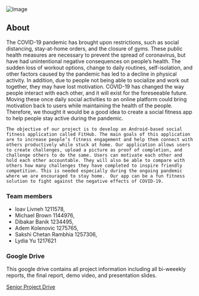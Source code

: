 ![Image](src)
## About

  The COVID-19 pandemic has brought upon restrictions, such as social distancing, stay-at-home orders, and the closure of gyms. These public health measures are necessary to prevent the spread of coronavirus, but have had unintentional negative consequences on people’s health. The sudden loss of workout options, change to daily routines, self-isolation, and other factors caused by the pandemic has led to a decline in physical activity. In addition, due to people not being able to socialize and work out together, they may have lost motivation.  COVID-19 has changed the way people interact with each other, and it will exist for the foreseeable future. Moving these once daily social activities to an online platform could bring motivation back to users while maintaining the health of the people. Therefore, we thought it would be a good idea to create a social fitness app to help people stay active during the pandemic. 
  
	The objective of our project is to develop an Android-based social fitness application called FitHub. The main goals of this application are to increase people’s fitness engagement and help them connect with others productively while stuck at home. Our application allows users to create challenges, upload a picture as proof of completion, and challenge others to do the same. Users can motivate each other and hold each other accountable. They will also be able to compare with others how many challenges they have completed to inspire friendly competition. This is needed especially during the ongoing pandemic where we are encouraged to stay home.  Our app can be a fun fitness solution to fight against the negative effects of COVID-19.


### Team members

- Ioav Livneh 1211578,
- Michael Brown 1144976,
- Dibakar Banik 1234495,
- Adem Kolenovic 1275765,
- Sakshi Chetan Rambhia 1257306,
- Lydia Yu 1217621

### Google Drive

This google drive contains all project information including all bi-weeekly reports, the final report, demo video, and presentation slides.

[Senior Project Drive](https://docs.google.com/document/d/1ro2EDc9nYMROwbXVCrQlAHcu5fQxUPnVOa9vWDLVKhU/edit?usp=sharing)
